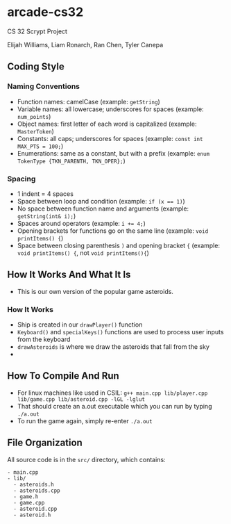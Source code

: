 # arcade-cs32
CS 32 Scrypt Project

Elijah Williams, Liam Ronarch, Ran Chen, Tyler Canepa

## Coding Style

### Naming Conventions

- Function names: camelCase (example: ``getString``)
- Variable names: all lowercase; underscores for spaces (example: ``num_points``)
- Object names: first letter of each word is capitalized (example: ``MasterToken``)
- Constants: all caps; underscores for spaces (example: ``const int MAX_PTS = 100;``)
- Enumerations: same as a constant, but with a prefix (example: ``enum TokenType {TKN_PARENTH, TKN_OPER};``)

### Spacing

- 1 indent = 4 spaces
- Space between loop and condition (example: ``if (x == 1)``)
- No space between function name and arguments (example: ``getString(int& i);``)
- Spaces around operators (example: ``i += 4;``)
- Opening brackets for functions go on the same line (example: ``void printItems() {``)
- Space between closing parenthesis ``)`` and opening bracket ``{`` (example: ``void printItems() {``, not ``void printItems(){``)

## How It Works And What It Is

- This is our own version of the popular game asteroids.

### How It Works
- Ship is created in our ``drawPlayer()`` function
- ``Keyboard()`` and ``specialKeys()`` functions are used to process user inputs from the keyboard
- ``drawAsteroids`` is where we draw the asteroids that fall from the sky
- 




## How To Compile And Run

- For linux machines like used in CSIL:
```g++ main.cpp lib/player.cpp lib/game.cpp lib/asteroid.cpp -lGL -lglut```
- That should create an a.out executable which you can run by typing
```./a.out```
- To run the game again, simply re-enter ```./a.out```





## File Organization

All source code is in the ``src/`` directory, which contains:

```
- main.cpp
- lib/
  - asteroids.h
  - asteroids.cpp
  - game.h
  - game.cpp
  - asteroid.cpp
  - asteroid.h

```
